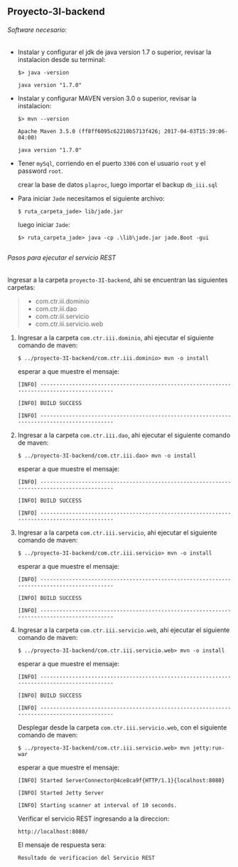 ## Proyecto-3I-backend

###### Software necesario: 
* Instalar y configurar el jdk de java version 1.7 o superior, revisar la instalacion desde su terminal:
  
  `$> java -version`
  
  `java version "1.7.0"`

* Instalar y configurar MAVEN version 3.0 o superior, revisar la instalacion:

  `$> mvn --version`
  
  `Apache Maven 3.5.0 (ff8ff6095c62210b5713f426; 2017-04-03T15:39:06-   04:00)`
  
  `java version "1.7.0"`

* Tener `mySql`, corriendo en el puerto `3306` con el usuario `root` y el password `root`.

  crear la base de datos `plaproc`, luego importar el backup `db_iii.sql`
    
* Para iniciar `Jade` necesitamos el siguiente archivo:

  `$ ruta_carpeta_jade> lib/jade.jar`

  luego iniciar `Jade`:
  
  `$> ruta_carpeta_jade> java -cp .\lib\jade.jar jade.Boot -gui`

## 
###### Pasos para ejecutar el servicio REST 

Ingresar a la carpeta `proyecto-3I-backend`, ahi se encuentran las siguientes carpetas:
> * com.ctr.iii.dominio
> * com.ctr.iii.dao
> * com.ctr.iii.servicio
> * com.ctr.iii.servicio.web

1. Ingresar a la carpeta `com.ctr.iii.dominio`, ahi ejecutar el siguiente comando de maven:
   
   `$ ../proyecto-3I-backend/com.ctr.iii.dominio> mvn -o install`
   
   esperar a que muestre el mensaje:
   
   `[INFO] ------------------------------------------------------------------------------------------`
   
   `[INFO] BUILD SUCCESS`
   
   `[INFO] ------------------------------------------------------------------------------------------`
   
2. Ingresar a la carpeta `com.ctr.iii.dao`, ahi ejecutar el siguiente comando de maven:
   
   `$ ../proyecto-3I-backend/com.ctr.iii.dao> mvn -o install`
   
   esperar a que muestre el mensaje:
   
   `[INFO] ------------------------------------------------------------------------------------------`
   
   `[INFO] BUILD SUCCESS`
   
   `[INFO] ------------------------------------------------------------------------------------------`

3. Ingresar a la carpeta `com.ctr.iii.servicio`, ahi ejecutar el siguiente comando de maven:
   
   `$ ../proyecto-3I-backend/com.ctr.iii.servicio> mvn -o install`
   
   esperar a que muestre el mensaje:
   
   `[INFO] ------------------------------------------------------------------------------------------`
   
   `[INFO] BUILD SUCCESS`
   
   `[INFO] ------------------------------------------------------------------------------------------`

4. Ingresar a la carpeta `com.ctr.iii.servicio.web`, ahi ejecutar el siguiente comando de maven:
   
   `$ ../proyecto-3I-backend/com.ctr.iii.servicio.web> mvn -o install`
   
   esperar a que muestre el mensaje:
   
   `[INFO] ------------------------------------------------------------------------------------------`
   
   `[INFO] BUILD SUCCESS`
   
   `[INFO] ------------------------------------------------------------------------------------------`

    Desplegar desde la carpeta `com.ctr.iii.servicio.web`, con el siguiente comando de maven:
   
   `$ ../proyecto-3I-backend/com.ctr.iii.servicio.web> mvn jetty:run-war`
   
   esperar a que muestre el mensaje:
   
   `[INFO] Started ServerConnector@4ce8ca9f{HTTP/1.1}{localhost:8080}`
   
   `[INFO] Started Jetty Server`
   
   `[INFO] Starting scanner at interval of 10 seconds.`

	Verificar el servicio REST ingresando a la direccion:
    
    `http://localhost:8080/`
    
    El mensaje de respuesta sera:
    
    `Resultado de verificacion del Servicio REST`
